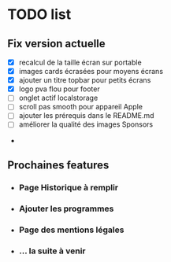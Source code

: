 # TODO list

## Fix version actuelle

* [x] recalcul de la taille écran sur portable
* [x] images cards écrasées pour moyens écrans
* [x] ajouter un titre topbar pour petits écrans
* [x] logo pva flou pour footer
* [ ] onglet actif localstorage
* [ ] scroll pas smooth pour appareil Apple
* [ ] ajouter les prérequis dans le README.md
* [ ] améliorer la qualité des images Sponsors
*

## Prochaines features

* ### Page Historique à remplir
* ### Ajouter les programmes
* ### Page des mentions légales
* ### ... la suite à venir

